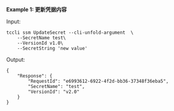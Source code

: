 **Example 1: 更新凭据内容**



Input: 

```
tccli ssm UpdateSecret --cli-unfold-argument  \
    --SecretName test\
    --VersionId v1.0\
    --SecretString 'new value'
```

Output: 
```
{
    "Response": {
        "RequestId": "e6993612-6922-4f2d-bb36-37348f36eba5",
        "SecretName": "test",
        "VersionId": "v2.0"
    }
}
```

